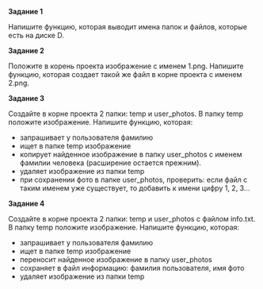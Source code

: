 **Задание 1**

Напишите функцию, которая выводит имена папок и файлов, которые есть на диске D.

**Задание 2**

Положите в корень проекта изображение с именем 1.png. Напишите функцию,
которая создает такой же файл в корне проекта с именем 2.png.

**Задание 3**

Создайте в корне проекта 2 папки: temp и user_photos. В папку temp положите изображение.
Напишите функцию, которая:
- запрашивает у пользователя фамилию
- ищет в папке temp изображение
- копирует найденное изображение в папку user_photos с именем
  фамилии человека (расширение остается прежним).
- удаляет изображение из папки temp
- при сохранении фото в папке user_photos, проверить: если файл с
  таким именем уже существует, то добавить к имени цифру 1, 2, 3...

**Задание 4**

Создайте в корне проекта 2 папки: temp и user_photos с файлом info.txt.
В папку temp положите изображение.
  Напишите функцию, которая:
- запрашивает у пользователя фамилию
- ищет в папке temp изображение
- переносит найденное изображение в папку user_photos
- сохраняет в файл информацию: фамилия пользователя, имя фото
- удаляет изображение из папки temp
